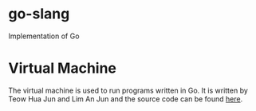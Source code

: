 # go-slang
Implementation of Go

# Virtual Machine
The virtual machine is used to run programs written in Go. It is written by Teow Hua Jun and Lim An Jun and the source code can be found [here](https://github.com/huajun07/go-virtual-machine).
